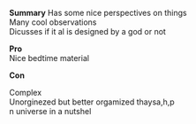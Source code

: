 **Summary**
Has some nice perspectives on things  
Many cool observations  
Dicusses if it al is designed by a god or not  
  
  
**Pro**  
Nice bedtime material  
  
**Con**  
  
Complex  
Unorginezed but better orgamized thaysa,h,p  
n universe in a nutshel  
  
  
